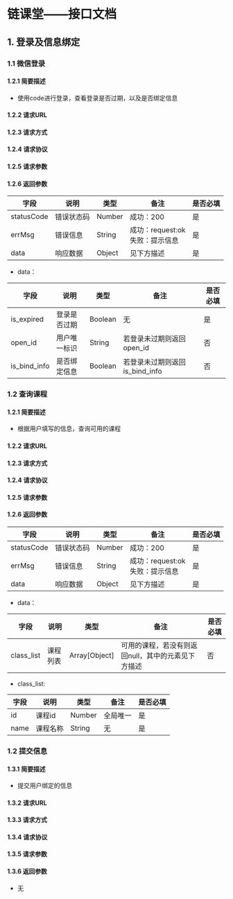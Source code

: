 

# 链课堂——接口文档

## 1. 登录及信息绑定

### 1.1 微信登录

#### 1.2.1 简要描述

- 使用code进行登录，查看登录是否过期，以及是否绑定信息

#### 1.2.2 请求URL

#### 1.2.3 请求方式

#### 1.2.4 请求协议

#### 1.2.5 请求参数

#### 1.2.6 返回参数

| 字段       | 说明       | 类型   | 备注                                | 是否必填 |
| ---------- | ---------- | ------ | ----------------------------------- | -------- |
| statusCode | 错误状态码 | Number | 成功：200                           | 是       |
| errMsg     | 错误信息   | String | 成功：request:ok<br/>失败：提示信息 | 是       |
| data       | 响应数据   | Object | 见下方描述                          | 是       |

- data：

| 字段         | 说明         | 类型    | 备注                           | 是否必填 |
| ------------ | ------------ | ------- | ------------------------------ | -------- |
| is_expired   | 登录是否过期 | Boolean | 无                             | 是       |
| open_id      | 用户唯一标识 | String  | 若登录未过期则返回open_id      | 否       |
| is_bind_info | 是否绑定信息 | Boolean | 若登录未过期则返回is_bind_info | 否       |

### 1.2 查询课程

#### 1.2.1 简要描述

- 根据用户填写的信息，查询可用的课程

#### 1.2.2 请求URL

#### 1.2.3 请求方式

#### 1.2.4 请求协议

#### 1.2.5 请求参数

#### 1.2.6 返回参数

| 字段       | 说明       | 类型   | 备注                                | 是否必填 |
| ---------- | ---------- | ------ | ----------------------------------- | -------- |
| statusCode | 错误状态码 | Number | 成功：200                           | 是       |
| errMsg     | 错误信息   | String | 成功：request:ok<br/>失败：提示信息 | 是       |
| data       | 响应数据   | Object | 见下方描述                          | 是       |

- data：

| 字段       | 说明     | 类型          | 备注                                               | 是否必填 |
| ---------- | -------- | ------------- | -------------------------------------------------- | -------- |
| class_list | 课程列表 | Array[Object] | 可用的课程，若没有则返回null，其中的元素见下方描述 | 否       |

- class_list:

| 字段 | 说明     | 类型   | 备注     | 是否必填 |
| ---- | -------- | ------ | -------- | -------- |
| id   | 课程id   | Number | 全局唯一 | 是       |
| name | 课程名称 | String | 无       | 是       |

### 1.2 提交信息

#### 1.3.1 简要描述

- 提交用户绑定的信息

#### 1.3.2 请求URL

#### 1.3.3 请求方式

#### 1.3.4 请求协议

#### 1.3.5 请求参数

#### 1.3.6 返回参数

- 无